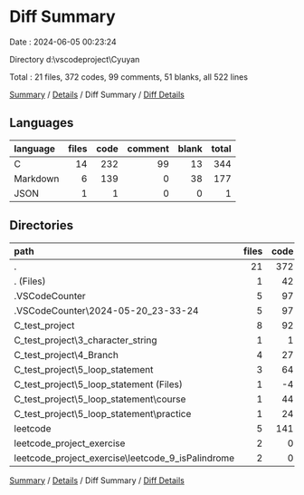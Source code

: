 # Diff Summary

Date : 2024-06-05 00:23:24

Directory d:\\vscodeproject\\Cyuyan

Total : 21 files,  372 codes, 99 comments, 51 blanks, all 522 lines

[Summary](results.md) / [Details](details.md) / Diff Summary / [Diff Details](diff-details.md)

## Languages
| language | files | code | comment | blank | total |
| :--- | ---: | ---: | ---: | ---: | ---: |
| C | 14 | 232 | 99 | 13 | 344 |
| Markdown | 6 | 139 | 0 | 38 | 177 |
| JSON | 1 | 1 | 0 | 0 | 1 |

## Directories
| path | files | code | comment | blank | total |
| :--- | ---: | ---: | ---: | ---: | ---: |
| . | 21 | 372 | 99 | 51 | 522 |
| . (Files) | 1 | 42 | 0 | 12 | 54 |
| .VSCodeCounter | 5 | 97 | 0 | 26 | 123 |
| .VSCodeCounter\\2024-05-20_23-33-24 | 5 | 97 | 0 | 26 | 123 |
| C_test_project | 8 | 92 | 51 | 3 | 146 |
| C_test_project\\3_character_string | 1 | 1 | 0 | 0 | 1 |
| C_test_project\\4_Branch | 4 | 27 | 8 | 0 | 35 |
| C_test_project\\5_loop_statement | 3 | 64 | 43 | 3 | 110 |
| C_test_project\\5_loop_statement (Files) | 1 | -4 | 0 | 0 | -4 |
| C_test_project\\5_loop_statement\\course | 1 | 44 | 34 | 2 | 80 |
| C_test_project\\5_loop_statement\\practice | 1 | 24 | 9 | 1 | 34 |
| leetcode | 5 | 141 | 48 | 10 | 199 |
| leetcode_project_exercise | 2 | 0 | 0 | 0 | 0 |
| leetcode_project_exercise\\leetcode_9_isPalindrome | 2 | 0 | 0 | 0 | 0 |

[Summary](results.md) / [Details](details.md) / Diff Summary / [Diff Details](diff-details.md)